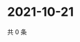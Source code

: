 # 2021-10-21

共 0 条

<!-- BEGIN WEIBO -->
<!-- 最后更新时间 Thu Oct 21 2021 17:17:20 GMT+0800 (China Standard Time) -->

<!-- END WEIBO -->
